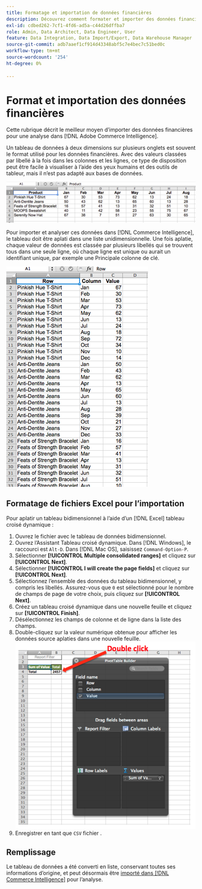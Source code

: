 ```yaml
---
title: Formatage et importation de données financières
description: Découvrez comment formater et importer des données financières.
exl-id: cdbed262-7cf1-4fd6-ad5a-c44d26dffba7
role: Admin, Data Architect, Data Engineer, User
feature: Data Integration, Data Import/Export, Data Warehouse Manager
source-git-commit: adb7aaef1cf914d43348abf5c7e4bec7c51bed0c
workflow-type: tm+mt
source-wordcount: '254'
ht-degree: 0%

---
```


# Format et importation des données financières

Cette rubrique décrit le meilleur moyen d’importer des données financières pour une analyse dans [!DNL Adobe Commerce Intelligence].

Un tableau de données à deux dimensions sur plusieurs onglets est souvent le format utilisé pour les données financières. Avec des valeurs classées par libellé à la fois dans les colonnes et les lignes, ce type de disposition peut être facile à visualiser à l’aide des yeux humains et des outils de tableur, mais il n’est pas adapté aux bases de données.

![](../../mbi/assets/crosstab.png)

Pour importer et analyser ces données dans [!DNL Commerce Intelligence], le tableau doit être aplati dans une liste unidimensionnelle. Une fois aplatie, chaque valeur de données est classée par plusieurs libellés qui se trouvent tous dans une seule ligne, où chaque ligne est unique ou aurait un identifiant unique, par exemple une Principale colonne de clé.

![](../../mbi/assets/flattened.png)

## Formatage de fichiers Excel pour l’importation

Pour aplatir un tableau bidimensionnel à l’aide d’un [!DNL Excel] tableau croisé dynamique :

1. Ouvrez le fichier avec le tableau de données bidimensionnel.
1. Ouvrez l’Assistant Tableau croisé dynamique. Dans [!DNL Windows], le raccourci est `Alt-D`. Dans [!DNL Mac OS], saisissez `Command-Option-P`.
1. Sélectionner **[!UICONTROL Multiple consolidated ranges]** et cliquez sur **[!UICONTROL Next]**.
1. Sélectionner **[!UICONTROL I will create the page fields]** et cliquez sur **[!UICONTROL Next]**.
1. Sélectionnez l’ensemble des données du tableau bidimensionnel, y compris les libellés. Assurez-vous que `0` est sélectionné pour le nombre de champs de page de votre choix, puis cliquez sur **[!UICONTROL Next]**.
1. Créez un tableau croisé dynamique dans une nouvelle feuille et cliquez sur **[!UICONTROL Finish]**.
1. Désélectionnez les champs de colonne et de ligne dans la liste des champs.
1. Double-cliquez sur la valeur numérique obtenue pour afficher les données source aplaties dans une nouvelle feuille.
   ![](../../mbi/assets/pivot-table-double-click.png)
1. Enregistrer en tant que `CSV` fichier .

## Remplissage

Le tableau de données a été converti en liste, conservant toutes ses informations d’origine, et peut désormais être [importé dans [!DNL Commerce Intelligence]](../data-analyst/importing-data/connecting-data/using-file-uploader.md) pour l’analyse.
